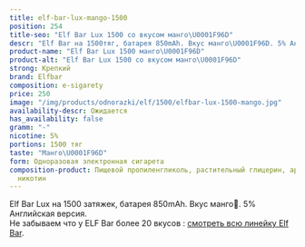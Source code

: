 ```yaml
---
title: elf-bar-lux-mango-1500
position: 254
title-seo: "Elf Bar Lux 1500 со вкусом манго\U0001F96D"
descr: "Elf Bar на 1500тяг, батарея 850mAh. Вкус манго\U0001F96D. 5% Английская версия."
product-name: "Elf Bar Lux 1500 манго\U0001F96D"
product-alt: "Elf Bar Lux 1500 со вкусом манго\U0001F96D"
strong: Крепкий
brand: Elfbar
composition: e-sigarety
price: 250
image: "/img/products/odnorazki/elf/1500/elfbar-lux-1500-mango.jpg"
availability-descr: Ожидается
has_availability: false
gramm: "-"
nicotine: 5%
portions: 1500 тяг
taste: "Манго\U0001F96D"
form: Одноразовая электронная сигарета
composition-product: Пищевой пропиленгликоль, растительный глицерин, ароматизатор,
  никотин
---
```


Elf Bar Lux на 1500 затяжек, батарея 850mAh. Вкус манго🥭. 5% Английская версия.<br>
Не забываем что у ELF Bar более 20 вкусов : [смотреть всю линейку Elf Bar](/elfbar).